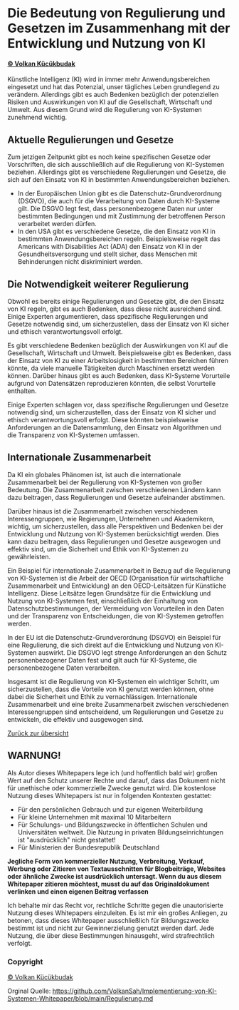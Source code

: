# Die Bedeutung von Regulierung und Gesetzen im Zusammenhang mit der Entwicklung und Nutzung von KI
#### [© Volkan Kücükbudak](https://github.com/volkansah)

Künstliche Intelligenz (KI) wird in immer mehr Anwendungsbereichen eingesetzt und hat das Potenzial, unser tägliches Leben grundlegend zu verändern. Allerdings gibt es auch Bedenken bezüglich der potenziellen Risiken und Auswirkungen von KI auf die Gesellschaft, Wirtschaft und Umwelt. Aus diesem Grund wird die Regulierung von KI-Systemen zunehmend wichtig.

## Aktuelle Regulierungen und Gesetze
Zum jetzigen Zeitpunkt gibt es noch keine spezifischen Gesetze oder Vorschriften, die sich ausschließlich auf die Regulierung von KI-Systemen beziehen. Allerdings gibt es verschiedene Regulierungen und Gesetze, die sich auf den Einsatz von KI in bestimmten Anwendungsbereichen beziehen.

- In der Europäischen Union gibt es die Datenschutz-Grundverordnung (DSGVO), die auch für die Verarbeitung von Daten durch KI-Systeme gilt. Die DSGVO legt fest, dass personenbezogene Daten nur unter bestimmten Bedingungen und mit Zustimmung der betroffenen Person verarbeitet werden dürfen.
- In den USA gibt es verschiedene Gesetze, die den Einsatz von KI in bestimmten Anwendungsbereichen regeln. Beispielsweise regelt das Americans with Disabilities Act (ADA) den Einsatz von KI in der Gesundheitsversorgung und stellt sicher, dass Menschen mit Behinderungen nicht diskriminiert werden.

## Die Notwendigkeit weiterer Regulierung
Obwohl es bereits einige Regulierungen und Gesetze gibt, die den Einsatz von KI regeln, gibt es auch Bedenken, dass diese nicht ausreichend sind. Einige Experten argumentieren, dass spezifische Regulierungen und Gesetze notwendig sind, um sicherzustellen, dass der Einsatz von KI sicher und ethisch verantwortungsvoll erfolgt.

Es gibt verschiedene Bedenken bezüglich der Auswirkungen von KI auf die Gesellschaft, Wirtschaft und Umwelt. Beispielsweise gibt es Bedenken, dass der Einsatz von KI zu einer Arbeitslosigkeit in bestimmten Bereichen führen könnte, da viele manuelle Tätigkeiten durch Maschinen ersetzt werden können. Darüber hinaus gibt es auch Bedenken, dass KI-Systeme Vorurteile aufgrund von Datensätzen reproduzieren könnten, die selbst Vorurteile enthalten.

Einige Experten schlagen vor, dass spezifische Regulierungen und Gesetze notwendig sind, um sicherzustellen, dass der Einsatz von KI sicher und ethisch verantwortungsvoll erfolgt. Diese könnten beispielsweise Anforderungen an die Datensammlung, den Einsatz von Algorithmen und die Transparenz von KI-Systemen umfassen.

## Internationale Zusammenarbeit

Da KI ein globales Phänomen ist, ist auch die internationale Zusammenarbeit bei der Regulierung von KI-Systemen von großer Bedeutung. Die Zusammenarbeit zwischen verschiedenen Ländern kann dazu beitragen, 
dass Regulierungen und Gesetze aufeinander abstimmen. 

Darüber hinaus ist die Zusammenarbeit zwischen verschiedenen Interessengruppen, wie Regierungen, Unternehmen und Akademikern, wichtig, um sicherzustellen, dass alle Perspektiven und Bedenken bei der Entwicklung und Nutzung von KI-Systemen berücksichtigt werden. Dies kann dazu beitragen, dass Regulierungen und Gesetze ausgewogen und effektiv sind, um die Sicherheit und Ethik von KI-Systemen zu gewährleisten.

Ein Beispiel für internationale Zusammenarbeit in Bezug auf die Regulierung von KI-Systemen ist die Arbeit der OECD (Organisation für wirtschaftliche Zusammenarbeit und Entwicklung) an den OECD-Leitsätzen für Künstliche Intelligenz. Diese Leitsätze legen Grundsätze für die Entwicklung und Nutzung von KI-Systemen fest, einschließlich der Einhaltung von Datenschutzbestimmungen, der Vermeidung von Vorurteilen in den Daten und der Transparenz von Entscheidungen, die von KI-Systemen getroffen werden.

In der EU ist die Datenschutz-Grundverordnung (DSGVO) ein Beispiel für eine Regulierung, die sich direkt auf die Entwicklung und Nutzung von KI-Systemen auswirkt. Die DSGVO legt strenge Anforderungen an den Schutz personenbezogener Daten fest und gilt auch für KI-Systeme, die personenbezogene Daten verarbeiten.

Insgesamt ist die Regulierung von KI-Systemen ein wichtiger Schritt, um sicherzustellen, dass die Vorteile von KI genutzt werden können, ohne dabei die Sicherheit und Ethik zu vernachlässigen. Internationale Zusammenarbeit und eine breite Zusammenarbeit zwischen verschiedenen Interessengruppen sind entscheidend, um Regulierungen und Gesetze zu entwickeln, die effektiv und ausgewogen sind.

[Zurück zur übersicht](README.md#Themen)

## WARNUNG!
Als Autor dieses Whitepapers lege ich (und hoffentlich bald wir) großen Wert auf den Schutz unserer Rechte und darauf, dass das Dokument nicht für unethische oder kommerzielle Zwecke genutzt wird. Die kostenlose Nutzung dieses Whitepapers ist nur in folgenden Kontexten gestattet:

- Für den persönlichen Gebrauch und zur eigenen Weiterbildung
- Für kleine Unternehmen mit maximal 10 Mitarbeitern
- Für Schulungs- und Bildungszwecke in öffentlichen Schulen und Universitäten weltweit. Die Nutzung in privaten Bildungseinrichtungen ist "ausdrücklich" nicht gestattet!
- Für Ministerien der Bundesrepublik Deutschland

**Jegliche Form von kommerzieller Nutzung, Verbreitung, Verkauf, Werbung oder Zitieren von Textausschnitten für Blogbeiträge, Websites oder ähnliche Zwecke ist ausdrücklich untersagt. Wenn du aus diesem Whitepaper zitieren möchtest, musst du auf das Originaldokument verlinken und einen eigenen Beitrag verfassen**

Ich behalte mir das Recht vor, rechtliche Schritte gegen die unautorisierte Nutzung dieses Whitepapers einzuleiten. Es ist mir ein großes Anliegen, zu betonen, dass dieses Whitepaper ausschließlich für Bildungszwecke bestimmt ist und nicht zur Gewinnerzielung genutzt werden darf. Jede Nutzung, die über diese Bestimmungen hinausgeht, wird strafrechtlich verfolgt.
### Copyright 
[© Volkan Kücükbudak](https://github.com/volkansah)

Orginal Quelle:  https://github.com/VolkanSah/Implementierung-von-KI-Systemen-Whitepaper/blob/main/Regulierung.md
